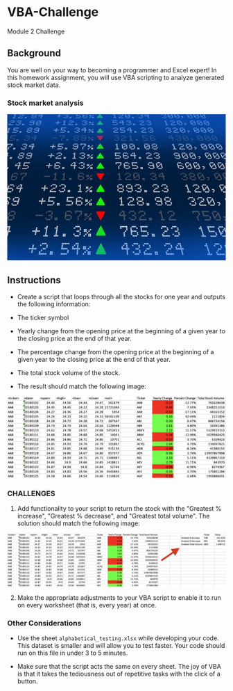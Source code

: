 # VBA-Challenge

Module 2 Challenge

## Background

You are well on your way to becoming a programmer and Excel expert! In this homework assignment, you will use VBA scripting to analyze generated stock market data.

### Stock market analysis

![stock Market](images/stockmarket.jpg)

## Instructions

- Create a script that loops through all the stocks for one year and outputs the following information:

- The ticker symbol

- Yearly change from the opening price at the beginning of a given year to the closing price at the end of that year.

- The percentage change from the opening price at the beginning of a given year to the closing price at the end of that year.

- The total stock volume of the stock.

- The result should match the following image:

![moderate_solution](images/moderate_solution.jpeg)

### CHALLENGES

1. Add functionality to your script to return the stock with the "Greatest % increase", "Greatest % decrease", and "Greatest total volume". The solution should match the following image:

![hard_solution](images/hard_solution.jpeg)

2. Make the appropriate adjustments to your VBA script to enable it to run on every worksheet (that is, every year) at once.

### Other Considerations

- Use the sheet `alphabetical_testing.xlsx` while developing your code. This dataset is smaller and will allow you to test faster. Your code should run on this file in under 3 to 5 minutes.

- Make sure that the script acts the same on every sheet. The joy of VBA is that it takes the tediousness out of repetitive tasks with the click of a button.
